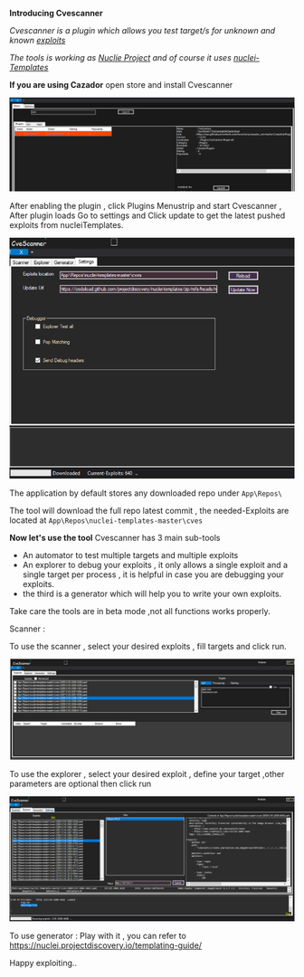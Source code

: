 **Introducing Cvescanner**

_Cvescanner is a plugin which allows you test target/s for unknown and known [exploits](https://cve.mitre.org/cve/search_cve_list.html)_

_The tools is working as [Nuclie Project](https://github.com/projectdiscovery/nuclei)  and of course  it uses [nuclei-Templates](https://github.com/projectdiscovery/nuclei-templates)_

**If you are using Cazador** open store and install Cvescanner 

![store](https://github.com/YasserGersy/cazador_unr/blob/master/imgs/Storebrowse_cvescanner.PNG?raw=true)

After enabling the plugin , click Plugins Menustrip and start Cvescanner , After plugin loads  Go to settings and Click update to get  the latest pushed exploits from nucleiTemplates.


![settings](https://github.com/YasserGersy/cazador_unr/blob/master/imgs/CvescannerDownloadedexploits.PNG?raw=true)

The application by default stores any downloaded repo under `App\Repos\` 

The tool will download the full repo latest commit ,  the needed-Exploits are located at `App\Repos\nuclei-templates-master\cves` 

**Now let's use the tool**
Cvescanner has 3 main sub-tools 
- An automator to test multiple targets and multiple exploits
- An explorer to debug your exploits , it only allows a single exploit and a single target per process , it is helpful in case you are debugging your exploits.
- the third is a generator which will help you to write your own exploits.


Take care the tools are in beta mode ,not all functions works properly.

Scanner :

To use the scanner , select your desired exploits , fill targets and click run.

![Scanner](https://github.com/YasserGersy/cazador_unr/blob/master/imgs/cvescanner1.PNG?raw=true)



To use the explorer  , select your desired exploit , define your target ,other  parameters are optional then  click run


![Explorer](https://github.com/YasserGersy/cazador_unr/blob/master/imgs/cvescanner2.PNG?raw=true)

To use generator : 
Play with it , you can refer to  
https://nuclei.projectdiscovery.io/templating-guide/  

Happy exploiting..
